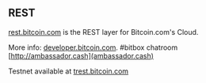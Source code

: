 ## REST

[rest.bitcoin.com](https://rest.bitcoin.com) is the REST layer for Bitcoin.com's Cloud.

More info: [developer.bitcoin.com](https://developer.bitcoin.com). #bitbox chatroom [http://ambassador.cash](ambassador.cash)

Testnet available at [trest.bitcoin.com](https://trest.bitcoin.com)
